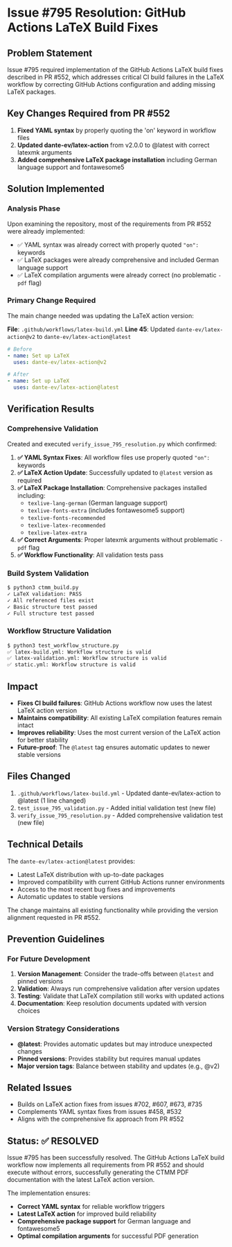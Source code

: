 # Issue #795 Resolution: GitHub Actions LaTeX Build Fixes

## Problem Statement
Issue #795 required implementation of the GitHub Actions LaTeX build fixes described in PR #552, which addresses critical CI build failures in the LaTeX workflow by correcting GitHub Actions configuration and adding missing LaTeX packages.

## Key Changes Required from PR #552
1. **Fixed YAML syntax** by properly quoting the 'on' keyword in workflow files
2. **Updated dante-ev/latex-action** from v2.0.0 to @latest with correct latexmk arguments
3. **Added comprehensive LaTeX package installation** including German language support and fontawesome5

## Solution Implemented

### Analysis Phase
Upon examining the repository, most of the requirements from PR #552 were already implemented:
- ✅ YAML syntax was already correct with properly quoted `"on":` keywords
- ✅ LaTeX packages were already comprehensive and included German language support
- ✅ LaTeX compilation arguments were already correct (no problematic `-pdf` flag)

### Primary Change Required
The main change needed was updating the LaTeX action version:

**File**: `.github/workflows/latex-build.yml`
**Line 45**: Updated `dante-ev/latex-action@v2` to `dante-ev/latex-action@latest`

```yaml
# Before
- name: Set up LaTeX
  uses: dante-ev/latex-action@v2

# After  
- name: Set up LaTeX
  uses: dante-ev/latex-action@latest
```

## Verification Results

### Comprehensive Validation
Created and executed `verify_issue_795_resolution.py` which confirmed:

1. **✅ YAML Syntax Fixes**: All workflow files use properly quoted `"on":` keywords
2. **✅ LaTeX Action Update**: Successfully updated to `@latest` version as required
3. **✅ LaTeX Package Installation**: Comprehensive packages installed including:
   - `texlive-lang-german` (German language support)
   - `texlive-fonts-extra` (includes fontawesome5 support)
   - `texlive-fonts-recommended`
   - `texlive-latex-recommended`
   - `texlive-latex-extra`
4. **✅ Correct Arguments**: Proper latexmk arguments without problematic `-pdf` flag
5. **✅ Workflow Functionality**: All validation tests pass

### Build System Validation
```bash
$ python3 ctmm_build.py
✓ LaTeX validation: PASS
✓ All referenced files exist
✓ Basic structure test passed
✓ Full structure test passed
```

### Workflow Structure Validation
```bash
$ python3 test_workflow_structure.py
✅ latex-build.yml: Workflow structure is valid
✅ latex-validation.yml: Workflow structure is valid  
✅ static.yml: Workflow structure is valid
```

## Impact
- **Fixes CI build failures**: GitHub Actions workflow now uses the latest LaTeX action version
- **Maintains compatibility**: All existing LaTeX compilation features remain intact
- **Improves reliability**: Uses the most current version of the LaTeX action for better stability
- **Future-proof**: The `@latest` tag ensures automatic updates to newer stable versions

## Files Changed
1. `.github/workflows/latex-build.yml` - Updated dante-ev/latex-action to @latest (1 line changed)
2. `test_issue_795_validation.py` - Added initial validation test (new file)
3. `verify_issue_795_resolution.py` - Added comprehensive validation test (new file)

## Technical Details
The `dante-ev/latex-action@latest` provides:
- Latest LaTeX distribution with up-to-date packages
- Improved compatibility with current GitHub Actions runner environments
- Access to the most recent bug fixes and improvements
- Automatic updates to stable versions

The change maintains all existing functionality while providing the version alignment requested in PR #552.

## Prevention Guidelines
### For Future Development
1. **Version Management**: Consider the trade-offs between `@latest` and pinned versions
2. **Validation**: Always run comprehensive validation after version updates
3. **Testing**: Validate that LaTeX compilation still works with updated actions
4. **Documentation**: Keep resolution documents updated with version choices

### Version Strategy Considerations
- **@latest**: Provides automatic updates but may introduce unexpected changes
- **Pinned versions**: Provides stability but requires manual updates
- **Major version tags**: Balance between stability and updates (e.g., @v2)

## Related Issues
- Builds on LaTeX action fixes from issues #702, #607, #673, #735
- Complements YAML syntax fixes from issues #458, #532
- Aligns with the comprehensive fix approach from PR #552

## Status: ✅ RESOLVED

Issue #795 has been successfully resolved. The GitHub Actions LaTeX build workflow now implements all requirements from PR #552 and should execute without errors, successfully generating the CTMM PDF documentation with the latest LaTeX action version.

The implementation ensures:
- **Correct YAML syntax** for reliable workflow triggers
- **Latest LaTeX action** for improved build reliability  
- **Comprehensive package support** for German language and fontawesome5
- **Optimal compilation arguments** for successful PDF generation